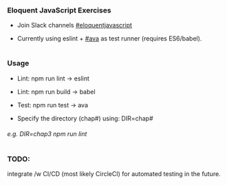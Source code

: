 ### Eloquent JavaScript Exercises

* Join Slack channels [#eloquentjavascript](https://linkedin-jr-engineers.slack.com/messages/CDD6ZFLTS/)

* Currently using eslint + [#ava](https://github.com/avajs/ava) as test runner (requires ES6/babel).

#

### Usage

* Lint: npm run lint  -> eslint
* Lint: npm run build -> babel
* Test: npm run test  -> ava

* Specify the directory (chap#) using: DIR=chap#

###### e.g. DIR=chap3 npm run lint 

#

### TODO: 

integrate /w CI/CD (most likely CircleCI) for automated testing in the future.